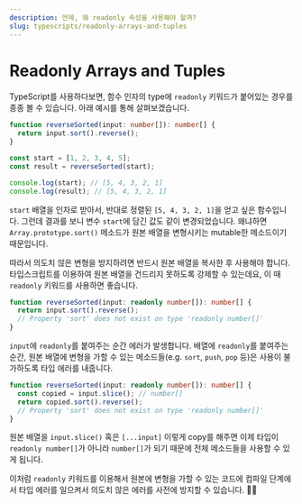 ```yaml
---
description: 언제, 왜 readonly 속성을 사용해야 할까?
slug: typescripts/readonly-arrays-and-tuples
---
```


# Readonly Arrays and Tuples

TypeScript를 사용하다보면, 함수 인자의 type에 `readonly` 키워드가 붙어있는 경우를 종종 볼 수 있습니다. 아래 예시를 통해 살펴보겠습니다.

```typescript
function reverseSorted(input: number[]): number[] {
  return input.sort().reverse();
}

const start = [1, 2, 3, 4, 5];
const result = reverseSorted(start);

console.log(start); // [5, 4, 3, 2, 1]
console.log(result); // [5, 4, 3, 2, 1]
```

`start` 배열을 인자로 받아서, 반대로 정렬된 `[5, 4, 3, 2, 1]`을 얻고 싶은 함수입니다. 그런데 결과를 보니 변수 `start`에 담긴 값도 같이 변경되었습니다. 왜냐하면 `Array.prototype.sort()` 메소드가 원본 배열을 변형시키는 mutable한 메소드이기 때문입니다.

따라서 의도치 않은 변형을 방지하려면 반드시 원본 배열을 복사한 후 사용해야 합니다. 타입스크립트를 이용하여 원본 배열을 건드리지 못하도록 강제할 수 있는데요, 이 때 `readonly` 키워드를 사용하면 좋습니다.



```typescript
function reverseSorted(input: readonly number[]): number[] {
  return input.sort().reverse();
  // Property 'sort' does not exist on type 'readonly number[]'
}
```

`input`에 `readonly`를 붙여주는 순간 에러가 발생합니다. 배열에 `readonly`를 붙여주는 순간, 원본 배열에 변형을 가할 수 있는 메소드들(e.g. `sort`, `push`, `pop` 등)은 사용이 불가하도록 타입 에러를 내줍니다.

```typescript
function reverseSorted(input: readonly number[]): number[] {
  const copied = input.slice(); // number[]
  return copied.sort().reverse();
  // Property 'sort' does not exist on type 'readonly number[]'
}
```

원본 배열을 `input.slice()` 혹은 `[...input]` 이렇게 copy를 해주면 이제 타입이 `readonly number[]`가 아니라 `number[]`가 되기 때문에 전체 메소드들을 사용할 수 있게 됩니다.

이처럼 `readonly` 키워드를 이용해서 원본에 변형을 가할 수 있는 코드에 컴파일 단계에서 타입 에러를 일으켜서 의도치 않은 에러를 사전에 방지할 수 있습니다. 💪🏻
